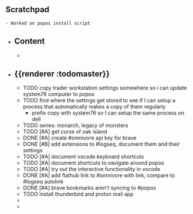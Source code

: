 ## Scratchpad
	- Worked on popos install script
- ## Content
	-
- ## {{renderer :todomaster}}
	- TODO copy trader workstation settings somewhere so i can update system76 computer to popos
	- TODO find where the settings get stored to see if I can setup a process that automatically makes a copy of them regularly
		- prefix copy with system76 so I can setup the same process on dell
	- TODO series: monarch, legacy of monsters
	- TODO [#A] get curse of oak island
	- DONE [#A] create #omnivore api key for brave
	- DONE [#B] add extensions to #logseq, document them and their settings
	- TODO [#A] document vscode keyboard shortcuts
	- TODO [#A] document shortcuts to navigate around popos
	- TODO [#A] try out the interactive functionality in vscode
	- DONE [#A] add flathub link to #omnivore with link, compare to #logseq autolink
	- DONE [#A] brave bookmarks aren't syncing to #popos
	- TODO install thunderbird and proton mail app
	-
	-